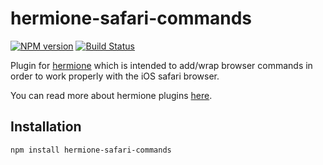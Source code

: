 # hermione-safari-commands

[![NPM version](https://img.shields.io/npm/v/hermione-safari-commands.svg?style=flat)](https://www.npmjs.org/package/hermione-safari-commands)
[![Build Status](https://travis-ci.org/gemini-testing/hermione-safari-commands.svg?branch=master)](https://travis-ci.org/gemini-testing/hermione-safari-commands)

Plugin for [hermione](https://github.com/gemini-testing/hermione) which is intended to add/wrap browser commands in order to work properly with the iOS safari browser.

You can read more about hermione plugins [here](https://github.com/gemini-testing/hermione#plugins).

## Installation

```bash
npm install hermione-safari-commands
```
